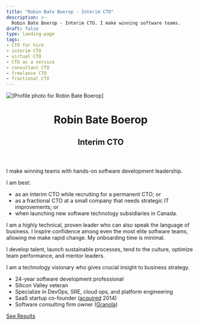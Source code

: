 ```yaml
---
title: "Robin Bate Boerop - Interim CTO"
description: >-
  Robin Bate Boerop - Interim CTO. I make winning software teams.
draft: false
type: landing-page
tags:
- CTO for hire
- interim CTO
- virtual CTO
- CTO as a service
- consultant CTO
- freelance CTO
- fractional CTO
---
```


<div
 id="main-flex-container"
 class="flex-l pa3 mw8 center"
 ><div
   id="image-container"
   class="w-50-l flex justify-center justify-end-l mr3-l"
   ><img
     id="image-robinbb-profile"
     alt="[Profile photo for Robin Bate Boerop]"
     class="dtc br2"
     style="max-height: 600px;"
     src="/images/robinbb-profile-photo-bw.jpeg"
     >
  </div>
  <div
   id="text-container"
   class="w-50-l mw7"
   ><header
     id="about-header"
     class="bt mt3 mt0-l"
     ><h1
       id="about-title"
       class="f1 lh-title mt0 mb1"
       >Robin Bate Boerop</h1>
      <h2>Interim CTO</h2>
    </header>
    <div
     id="default-single-content-wrapper"
     class="nested-copy-line-height lh-copy merriweather mid-gray f4 nested-links nested-img"
     >

I make winning teams with hands-on software development leadership.

I am best:

- as an interim CTO while recruiting for a permanent CTO; or
- as a fractional CTO at a small company that needs strategic IT improvements;
  or
- when launching new software technology subsidiaries in Canada.

I am a highly technical, proven leader who can also speak the language of
business. I inspire confidence among even the most elite software teams,
allowing me make rapid change. My onboarding time is minimal.

I develop talent, launch sustainable processes, tend to the culture, optimize
team performance, and mentor leaders.

I am a technology visionary who gives crucial insight to business strategy.

- 24-year software development professional
- Silicon Valley veteran
- Specialize in DevOps, SRE, cloud ops, and platform engineering
- SaaS startup co-founder
  (<a href="/blog/userevents-acquisition/" target="_blank" alt="Userevents acquisition">acquired</a> 2014)
- Software consulting firm owner
  (<a href="https://granola.team" target="_blank" alt="Granola Systems">Granola</a>)

<a href="/results/" class="button f3 cf fr tc ph3 pv1 br3 b">See Results</a>

</div>
</div>
</div>
